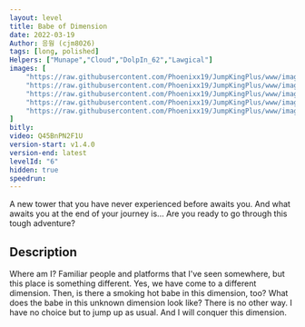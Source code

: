 ```yaml
---
layout: level
title: Babe of Dimension
date: 2022-03-19
Author: 응웡 (cjm8026)
tags: [long, polished]
Helpers: ["Munape","Cloud","DolpIn_62","Lawgical"]
images: [
    "https://raw.githubusercontent.com/Phoenixx19/JumpKingPlus/www/images/workshop/levels/ws6-banner.png",
    "https://raw.githubusercontent.com/Phoenixx19/JumpKingPlus/www/images/workshop/levels/ws6-2.png",
    "https://raw.githubusercontent.com/Phoenixx19/JumpKingPlus/www/images/workshop/levels/ws6-3.png",
    "https://raw.githubusercontent.com/Phoenixx19/JumpKingPlus/www/images/workshop/levels/ws6-4.png",
    "https://raw.githubusercontent.com/Phoenixx19/JumpKingPlus/www/images/workshop/levels/ws6-5.png",
]
bitly:
video: Q45BnPN2F1U
version-start: v1.4.0
version-end: latest
levelId: "6"
hidden: true
speedrun:
---
```


A new tower that you have never experienced before awaits you. And what awaits you at the end of your journey is... Are you ready to go through this tough adventure?


<!-- more -->

<div id="description">
    <h2>Description</h2>
    <p>Where am I? Familiar people and platforms that I've seen somewhere, but this place is something different. Yes, we have come to a different dimension. Then, is there a smoking hot babe in this dimension, too? What does the babe in this unknown dimension look like? There is no other way. I have no choice but to jump up as usual. And I will conquer this dimension.</p>
</div>